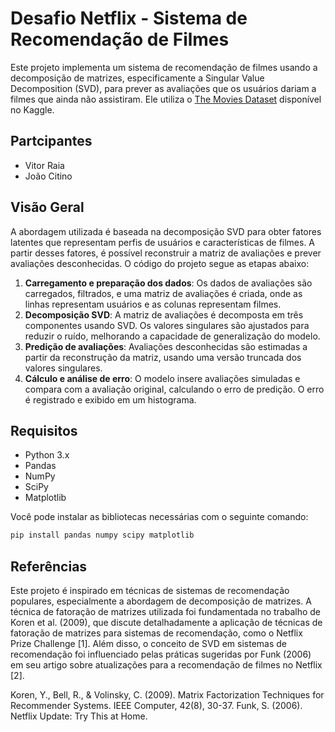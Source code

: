 # Desafio Netflix - Sistema de Recomendação de Filmes

Este projeto implementa um sistema de recomendação de filmes usando a decomposição de matrizes, especificamente a Singular Value Decomposition (SVD), para prever as avaliações que os usuários dariam a filmes que ainda não assistiram. Ele utiliza o [The Movies Dataset](https://www.kaggle.com/datasets/rounakbanik/the-movies-dataset) disponível no Kaggle.


## Partcipantes

- Vitor Raia
- João Citino

## Visão Geral

A abordagem utilizada é baseada na decomposição SVD para obter fatores latentes que representam perfis de usuários e características de filmes. A partir desses fatores, é possível reconstruir a matriz de avaliações e prever avaliações desconhecidas. O código do projeto segue as etapas abaixo:

1. **Carregamento e preparação dos dados**: Os dados de avaliações são carregados, filtrados, e uma matriz de avaliações é criada, onde as linhas representam usuários e as colunas representam filmes.
2. **Decomposição SVD**: A matriz de avaliações é decomposta em três componentes usando SVD. Os valores singulares são ajustados para reduzir o ruído, melhorando a capacidade de generalização do modelo.
3. **Predição de avaliações**: Avaliações desconhecidas são estimadas a partir da reconstrução da matriz, usando uma versão truncada dos valores singulares.
4. **Cálculo e análise de erro**: O modelo insere avaliações simuladas e compara com a avaliação original, calculando o erro de predição. O erro é registrado e exibido em um histograma.

## Requisitos

- Python 3.x
- Pandas
- NumPy
- SciPy
- Matplotlib

Você pode instalar as bibliotecas necessárias com o seguinte comando:
```bash
pip install pandas numpy scipy matplotlib
```


## Referências 

Este projeto é inspirado em técnicas de sistemas de recomendação populares, especialmente a abordagem de decomposição de matrizes. A técnica de fatoração de matrizes utilizada foi fundamentada no trabalho de Koren et al. (2009), que discute detalhadamente a aplicação de técnicas de fatoração de matrizes para sistemas de recomendação, como o Netflix Prize Challenge [1]. Além disso, o conceito de SVD em sistemas de recomendação foi influenciado pelas práticas sugeridas por Funk (2006) em seu artigo sobre atualizações para a recomendação de filmes no Netflix [2].

<a id="1"></a>Koren, Y., Bell, R., & Volinsky, C. (2009). Matrix Factorization Techniques for Recommender Systems. IEEE Computer, 42(8), 30-37.
<a id="2"></a>Funk, S. (2006). Netflix Update: Try This at Home.